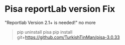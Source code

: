# Pisa reportLab version Fix

"Reportlab Version 2.1+ is needed!" no more

> pip uninstall pisa
> pip install git+https://github.com/TurkishTinMan/pisa-3.0.33